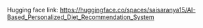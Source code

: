 Hugging face link:
https://huggingface.co/spaces/saisaranya15/AI-Based_Personalized_Diet_Recommendation_System
